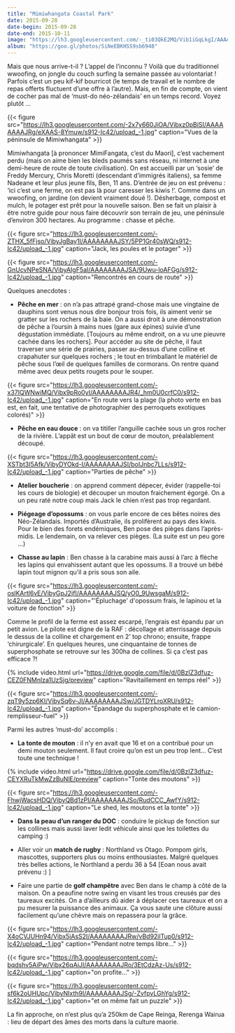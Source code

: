 ```yaml
---
title: "Mimiwhangata Coastal Park"
date: 2015-09-28
date-begin: 2015-09-28
date-end: 2015-10-11
image: "https://lh3.googleusercontent.com/-_ti03QkE2MQ/Vib1iGqLkgI/AAAAAAAAJew/fsnDwVQO57M/s912-Ic42/upload_-1.jpg"
album: "https://goo.gl/photos/SiNeEBKHSS9sb6948"
---
```


Mais que nous arrive-t-il ? L’appel de l’inconnu ? Voilà que du traditionnel wwoofing, on jongle du couch surfing la semaine passée au volontariat ! Parfois c’est un peu kif-kif bourricot (le temps de travail et le nombre de repas offerts fluctuent d’une offre à l’autre). Mais, en fin de compte, on vient de cocher pas mal de ‘must-do néo-zélandais’ en un temps record. Voyez plutôt …

{{< figure src="https://lh3.googleusercontent.com/-2x7y660JiOA/Vibxz0pBiSI/AAAAAAAAJRg/eXAAS-8Ymuw/s912-Ic42/upload_-1.jpg" caption="Vues de la péninsule de Mimiwhangata" >}}

Mimiwhangata [à prononcer MimiFangata, c’est du Maori], c’est vachement perdu (mais on aime bien les bleds paumés sans réseau, ni internet à une demi-heure de route de toute civilisation). On est accueilli par un ‘sosie’ de Freddy Mercury, Chris Moretti (descendant d’immigrés italiens), sa femme Nadeane et leur plus jeune fils, Ben, 11 ans. D’entrée de jeu on est prévenu : ‘ici c’est une ferme, on est pas là pour caresser les kiwis !’. Comme dans un wwoofing, on jardine (on devient vraiment doué !). Désherbage, compost et mulch, le potager est prêt pour la nouvelle saison. Ben se fait un plaisir à être notre guide pour nous faire découvrir son terrain de jeu, une péninsule d’environ 300 hectares. Au programme : chasse et pêche.

{{< figure src="https://lh3.googleusercontent.com/-ZTHX_5fFjso/VibyJgBay1I/AAAAAAAAJSY/5PP1Gr40sWQ/s912-Ic42/upload_-1.jpg" caption="Jack, les poules et le potager" >}}

{{< figure src="https://lh3.googleusercontent.com/-GnUcvNPeSNA/VibyAIgF5aI/AAAAAAAAJSA/9Uwu-loAFGg/s912-Ic42/upload_-1.jpg" caption="Rencontrés en cours de route" >}}

Quelques anecdotes :

- **Pêche en mer** : on n’a pas attrapé grand-chose mais une vingtaine de dauphins sont venus nous dire bonjour trois fois, ils aiment venir se gratter sur les rochers de la baie. On a aussi droit à une démonstration de pêche a l’oursin à mains nues (gare aux épines) suivie d’une dégustation immédiate. [Toujours au même endroit, on a vu une pieuvre cachée dans les rochers]. Pour accéder au site de pêche, il faut traverser une série de prairies, passer au-dessus d’une colline et crapahuter sur quelques rochers ; le tout en trimballant le matériel de pêche sous l’œil de quelques familles de cormorans. On rentre quand même avec deux petits rougets pour le souper.

{{< figure src="https://lh3.googleusercontent.com/-x37IQWNwiMQ/Vibx9pRo0yI/AAAAAAAAJR4/_hm0U0crfC0/s912-Ic42/upload_-1.jpg" caption="En route vers la plage (la photo verte en bas est, en fait, une tentative de photographier des perroquets exotiques colorés)" >}}

- **Pêche en eau douce** : on va titiller l’anguille cachée sous un gros rocher de la rivière. L’appât est un bout de cœur de mouton, préalablement découpé.

{{< figure src="https://lh3.googleusercontent.com/-XSTbt3I5Afk/VibyDYOkd-I/AAAAAAAAJSI/boIJnbc7LLs/s912-Ic42/upload_-1.jpg" caption="Parties de pêche" >}}

- **Atelier boucherie** : on apprend comment dépecer, évider (rappelle-toi les cours de biologie) et découper un mouton fraichement égorgé. On a un peu raté notre coup mais Jack le chien n’est pas trop regardant.

- **Piégeage d’opossums** : on vous parle encore de ces bêtes noires des Néo-Zélandais. Importés d’Australie, ils prolifèrent au pays des kiwis. Pour le bien des forets endémiques, Ben pose des pièges dans l’après-midis. Le lendemain, on va relever ces pièges. (La suite est un peu gore …)

- **Chasse au lapin** : Ben chasse à la carabine mais aussi à l’arc à flèche les lapins qui envahissent autant que les opossums. Il a trouvé un bébé lapin tout mignon qu’il a pris sous son aile.

{{< figure src="https://lh3.googleusercontent.com/-oslKArtl6vE/VibyGpJ2jfI/AAAAAAAAJSQ/yO0_9UwsgaM/s912-Ic42/upload_-1.jpg" caption="'Épluchage' d'opossum frais, le lapinou et la voiture de fonction" >}}

Comme le profil de la ferme est assez escarpé, l’engrais est épandu par un petit avion. Le pilote est digne de la RAF : décollage et atterrissage depuis le dessus de la colline et chargement en 2’ top chrono; ensuite, frappe ‘chirurgicale’. En quelques heures, une cinquantaine de tonnes de superphosphate se retrouve sur les 300ha de collines. Si ça c’est pas efficace ?!

{% include video.html url="https://drive.google.com/file/d/0BzIZ3dfuz-CEZ0FNMnlza1UzSjg/preview" caption="Ravitaillement en temps réel" >}}

{{< figure src="https://lh3.googleusercontent.com/-zqT9y5zp6KI/VibySq6v-JI/AAAAAAAAJSw/JGTDYLroXRU/s912-Ic42/upload_-1.jpg" caption="Épandage du superphosphate et le camion-remplisseur-fuel" >}}

Parmi les autres ‘must-do’ accomplis :

- **La tonte de mouton** : il n’y en avait que 16 et on a contribué pour un demi mouton seulement. Il faut croire qu’on est un peu trop lent… C’est toute une technique !

{% include video.html url="https://drive.google.com/file/d/0BzIZ3dfuz-CEYXRuTkMwZzBuNlE/preview" caption="Tonte des moutons" >}}

{{< figure src="https://lh3.googleusercontent.com/-FhwjWacsHDQ/VibyQBd1zPI/AAAAAAAAJSo/RudCCC_AwfY/s912-Ic42/upload_-1.jpg" caption="Le shed, les moutons et la tonte" >}}

- **Dans la peau d’un ranger du DOC** : conduire le pickup de fonction sur les collines mais aussi laver ledit véhicule ainsi que les toilettes du camping :)

- Aller voir un **match de rugby** : Northland vs Otago. Pompom girls, mascottes, supporters plus ou moins enthousiastes. Malgré quelques très belles actions, le Northland a perdu 36 à 54 [Eoan nous avait prévenu :) ]

- Faire une partie de **golf champêtre** avec Ben dans le champ à côté de la maison. On a peaufine notre swing en visant les trous creusés par des taureaux excités. On a d’ailleurs dû aider à déplacer ces taureaux et on a pu mesurer la puissance des animaux. Ça vous saute une clôture aussi facilement qu’une chèvre mais on repassera pour la grâce.

{{< figure src="https://lh3.googleusercontent.com/-X4oCVJUHn94/Vibx5iAsS2I/AAAAAAAAJRw/vBd92ilTup0/s912-Ic42/upload_-1.jpg" caption="Pendant notre temps libre..." >}}

{{< figure src="https://lh3.googleusercontent.com/-bqdshv5AiPw/Vibx26qAiJI/AAAAAAAAJRo/3EtCdzAz-Us/s912-Ic42/upload_-1.jpg" caption="on profite..." >}}

{{< figure src="https://lh3.googleusercontent.com/-sf6k2oUHUpc/VibyNIxth9I/AAAAAAAAJSg/-ZvfpvLGhYg/s912-Ic42/upload_-1.jpg" caption="et on même fait un puzzle" >}}

La fin approche, on n’est plus qu’a 250km de Cape Reinga, Rerenga Wairua : lieu de départ des âmes des morts dans la culture maorie.